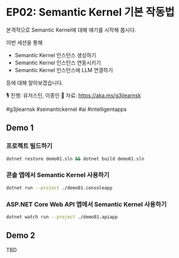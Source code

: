 # EP02: Semantic Kernel 기본 작동법

본격적으로 Semantic Kernel에 대해 얘기를 시작해 봅시다.

이번 세션을 통해

* Semantic Kernel 인스턴스 생성하기
* Semantic Kernel 인스턴스 연동시키기
* Semantic Kernel 인스턴스에 LLM 연결하기

등에 대해 알아보겠습니다.

🎙️ 진행: 유저스틴, 이종인
📜 자료: https://aka.ms/g3jlearnsk

#g3jlearnsk #semantickernel #ai #intelligentapps

## Demo 1

### 프로젝트 빌드하기

```bash
dotnet restore demo01.sln && dotnet build demo01.sln
```

### 콘솔 앱에서 Semantic Kernel 사용하기

```bash
dotnet run --project ./demo01.consoleapp
```

### ASP.NET Core Web API 앱에서 Semantic Kernel 사용하기

```bash
dotnet watch run --project ./demo01.apiapp
```

## Demo 2

TBD
